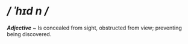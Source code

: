 # */ ˈhɪd n /*
***Adjective*** ~ Is concealed from sight, obstructed from view; preventing being discovered.

